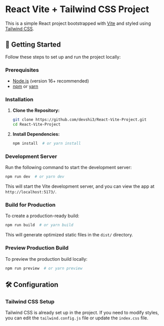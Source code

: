 # React Vite + Tailwind CSS Project

This is a simple React project bootstrapped with [Vite](https://vitejs.dev/) and styled using [Tailwind CSS](https://tailwindcss.com/).

## 🚀 Getting Started

Follow these steps to set up and run the project locally:

### Prerequisites
- [Node.js](https://nodejs.org/) (version 16+ recommended)
- [npm](https://www.npmjs.com/) or [yarn](https://yarnpkg.com/)

### Installation

1. **Clone the Repository:**
   ```sh
   git clone https://github.com/devshi3/React-Vite-Project.git
   cd React-Vite-Project
   ```

2. **Install Dependencies:**
   ```sh
   npm install  # or yarn install
   ```

### Development Server

Run the following command to start the development server:
```sh
npm run dev  # or yarn dev
```
This will start the Vite development server, and you can view the app at `http://localhost:5173/`.

### Build for Production

To create a production-ready build:
```sh
npm run build  # or yarn build
```
This will generate optimized static files in the `dist/` directory.

### Preview Production Build

To preview the production build locally:
```sh
npm run preview  # or yarn preview
```

## 🛠️ Configuration

### Tailwind CSS Setup
Tailwind CSS is already set up in the project. If you need to modify styles, you can edit the `tailwind.config.js` file or update the `index.css` file.
